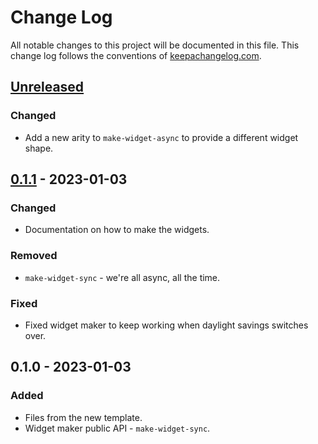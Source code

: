 # Change Log
All notable changes to this project will be documented in this file. This change log follows the conventions of [keepachangelog.com](http://keepachangelog.com/).

## [Unreleased]
### Changed
- Add a new arity to `make-widget-async` to provide a different widget shape.

## [0.1.1] - 2023-01-03
### Changed
- Documentation on how to make the widgets.

### Removed
- `make-widget-sync` - we're all async, all the time.

### Fixed
- Fixed widget maker to keep working when daylight savings switches over.

## 0.1.0 - 2023-01-03
### Added
- Files from the new template.
- Widget maker public API - `make-widget-sync`.

[Unreleased]: https://sourcehost.site/your-name/blottsbooks/compare/0.1.1...HEAD
[0.1.1]: https://sourcehost.site/your-name/blottsbooks/compare/0.1.0...0.1.1
